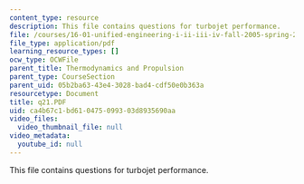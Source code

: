 ```yaml
---
content_type: resource
description: This file contains questions for turbojet performance.
file: /courses/16-01-unified-engineering-i-ii-iii-iv-fall-2005-spring-2006/ca4b67c1bd610475099303d8935690aa_q21.PDF
file_type: application/pdf
learning_resource_types: []
ocw_type: OCWFile
parent_title: Thermodynamics and Propulsion
parent_type: CourseSection
parent_uid: 05b2ba63-43e4-3028-bad4-cdf50e0b363a
resourcetype: Document
title: q21.PDF
uid: ca4b67c1-bd61-0475-0993-03d8935690aa
video_files:
  video_thumbnail_file: null
video_metadata:
  youtube_id: null
---
```

This file contains questions for turbojet performance.

